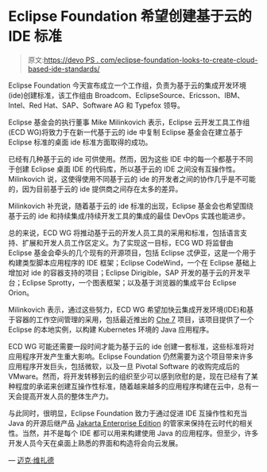 # Eclipse Foundation 希望创建基于云的 IDE 标准

> 原文:[https://devo PS . com/eclipse-foundation-looks-to-create-cloud-based-ide-standards/](https://devops.com/eclipse-foundation-looks-to-create-cloud-based-ide-standards/)

Eclipse Foundation 今天宣布成立一个工作组，负责为基于云的集成开发环境(ide)创建标准，该工作组由 Broadcom、EclipseSource、Ericsson、IBM、Intel、Red Hat、SAP、Software AG 和 Typefox 领导。

Eclipse 基金会的执行董事 Mike Milinkovich 表示，Eclipse 云开发工具工作组(ECD WG)将致力于在新一代基于云的 ide 中复制 Eclipse 基金会在建立基于 Eclipse 标准的桌面 ide 标准方面取得的成功。

已经有几种基于云的 ide 可供使用。然而，因为这些 IDE 中的每一个都基于不同于创建 Eclipse 桌面 IDE 的代码库，所以基于云的 IDE 之间没有互操作性。Milinkovich 说，这使得使用不同基于云的 ide 的开发者之间的协作几乎是不可能的，因为目前基于云的 ide 提供商之间存在太多的差异。

Milinkovich 补充说，随着基于云的 ide 标准的出现，Eclipse 基金会也希望围绕基于云的 ide 和持续集成/持续开发工具的集成的最佳 DevOps 实践也能进步。

总的来说，ECD WG 将推动基于云的开发人员工具的采用和标准，包括语言支持、扩展和开发人员工作区定义。为了实现这一目标，ECG WD 将监督由 Eclipse 基金会牵头的几个现有的开源项目，包括 Eclipse 忒伊亚，这是一个用于构建类型脚本应用程序的 IDE 框架；Eclipse CodeWind，一个在 Eclipse 基础上增加对 ide 的容器支持的项目；Eclipse Dirigible，SAP 开发的基于云的开发平台；Eclipse Sprotty，一个图表框架；以及基于浏览器的集成平台 Eclipse Orion。

Milinkovich 表示，通过这些努力，ECD WG 希望加快云集成开发环境(IDE)和基于容器的工作空间管理的采用，包括最近推出的 [Che 7](https://containerjournal.com/topics/container-ecosystems/eclipse-foundation-brings-java-ide-to-kubernetes/) 项目，该项目提供了一个 Eclipse 的本地实例，以构建 Kubernetes 环境的 Java 应用程序。

ECD WG 可能还需要一段时间才能为基于云的 ide 创建一套标准，这些标准将对应用程序开发产生重大影响。Eclipse Foundation 仍然需要为这个项目带来许多应用程序开发巨头，包括微软，以及一旦 Pivotal Software 的收购完成后的 VMware。然而，将开发转移到云的组织至少可以感到欣慰的是，现在已经有了某种程度的承诺来创建互操作性标准，随着越来越多的应用程序构建在云中，总有一天会提高开发人员的整体生产力。

与此同时，很明显，Eclipse Foundation 致力于通过促进 IDE 互操作性和充当 Java 的开源后继产品 [Jakarta Enterprise Edition](https://devops.com/eclipse-foundation-delivers-on-jakarta-ee-promise/) 的管家来保持在云时代的相关性。当然，并不是每个 IDE 都可以用来构建使用 Java 的应用程序。但至少，许多开发人员今天在桌面上熟悉的界面和构造将会向云发展。

— [迈克·维扎德](https://devops.com/author/mike-vizard/)